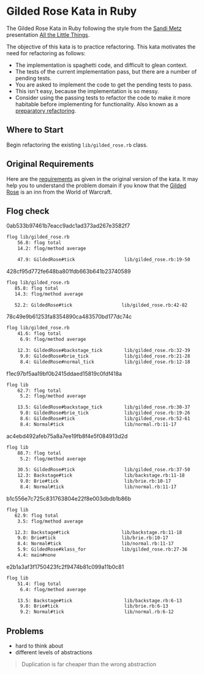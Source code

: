 Gilded Rose Kata in Ruby
========================

The Gilded Rose Kata in Ruby following the style from the [Sandi Metz](https://twitter.com/sandimetz)
presentation [All the Little Things](https://www.youtube.com/watch?v=8bZh5LMaSmE).

The objective of this kata is to practice refactoring. This kata motivates the need for refactoring as follows:

* The implementation is spaghetti code, and difficult to glean context.
* The tests of the current implementation pass, but there are a number of pending tests.
* You are asked to implement the code to get the pending tests to pass.
* This isn't easy, because the implementation is so messy.
* Consider using the passing tests to refactor the code to make it more habitable before implementing for functionality.
Also known as a [preparatory refactoring](http://martinfowler.com/articles/workflowsOfRefactoring/#preparatory).

## Where to Start

Begin refactoring the existing `lib/gilded_rose.rb` class.

## Original Requirements

Here are the [requirements](https://github.com/jimweirich/gilded_rose_kata#original-description-of-the-gilded-rose)
as given in the original version of the kata. It may help you to understand the problem domain if you know
that the [Gilded Rose](http://wowwiki.wikia.com/wiki/Gilded_Rose) is an inn from the World of Warcraft.


## Flog check

0ab533b97461b7eacc9adc1ad373ad267e3582f7
```bash
flog lib/gilded_rose.rb
    56.8: flog total
    14.2: flog/method average

    47.9: GildedRose#tick                  lib/gilded_rose.rb:19-50
```

428cf95d772fe648ba801fdb663b641b23740589
```bash
flog lib/gilded_rose.rb
   85.8: flog total
   14.3: flog/method average

   52.2: GildedRose#tick                  lib/gilded_rose.rb:42-82
```

78c49e9b61253fa8354890ca483570bd177dc74c
```bash
flog lib/gilded_rose.rb
    41.6: flog total
     6.9: flog/method average

    12.3: GildedRose#backstage_tick        lib/gilded_rose.rb:32-39
     9.0: GildedRose#brie_tick             lib/gilded_rose.rb:21-28
     8.4: GildedRose#normal_tick           lib/gilded_rose.rb:12-18
```

f1ec97bf5aa19bf0b2415ddaed15819c0fdf418a
```bash
flog lib
    62.7: flog total
     5.2: flog/method average

    13.5: GildedRose#backstage_tick        lib/gilded_rose.rb:30-37
     9.8: GildedRose#brie_tick             lib/gilded_rose.rb:19-26
     8.6: GildedRose#tick                  lib/gilded_rose.rb:52-61
     8.4: Normal#tick                      lib/normal.rb:11-17
```

ac4ebd492afeb75a8a7ee19fb8f4e5f084913d2d
```bash
flog lib
    88.7: flog total
     5.2: flog/method average

    30.5: GildedRose#tick                  lib/gilded_rose.rb:37-50
    12.3: Backstage#tick                   lib/backstage.rb:11-18
     9.0: Brie#tick                        lib/brie.rb:10-17
     8.4: Normal#tick                      lib/normal.rb:11-17
```

b1c556e7c725c831763804e22f8e003dbdb1b86b
```bash
flog lib
   62.9: flog total
    3.5: flog/method average

   12.3: Backstage#tick                   lib/backstage.rb:11-18
    9.0: Brie#tick                        lib/brie.rb:10-17
    8.4: Normal#tick                      lib/normal.rb:11-17
    5.9: GildedRose#klass_for             lib/gilded_rose.rb:27-36
    4.4: main#none
```

e2b1a3af3f1750423fc2f9474b81c099a11b0c81
```bash
flog lib
    51.4: flog total
     6.4: flog/method average

    13.5: Backstage#tick                   lib/backstage.rb:6-13
     9.8: Brie#tick                        lib/brie.rb:6-13
     9.2: Normal#tick                      lib/normal.rb:6-12
```

## Problems
- hard to think about
- different levels of abstractions

> Duplication is far cheaper than the wrong abstraction
